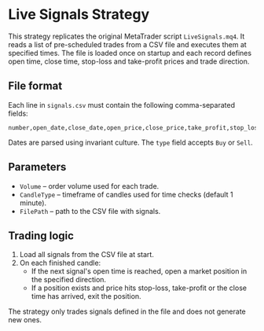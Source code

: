 # Live Signals Strategy

This strategy replicates the original MetaTrader script `LiveSignals.mq4`.
It reads a list of pre-scheduled trades from a CSV file and executes them at
specified times. The file is loaded once on startup and each record defines
open time, close time, stop-loss and take-profit prices and trade direction.

## File format

Each line in `signals.csv` must contain the following comma-separated fields:

```
number,open_date,close_date,open_price,close_price,take_profit,stop_loss,type,symbol
```

Dates are parsed using invariant culture. The `type` field accepts `Buy` or `Sell`.

## Parameters

- `Volume` – order volume used for each trade.
- `CandleType` – timeframe of candles used for time checks (default 1 minute).
- `FilePath` – path to the CSV file with signals.

## Trading logic

1. Load all signals from the CSV file at start.
2. On each finished candle:
   - If the next signal's open time is reached, open a market position in the specified direction.
   - If a position exists and price hits stop-loss, take-profit or the close time has arrived, exit the position.

The strategy only trades signals defined in the file and does not generate new ones.
